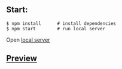 ## Start:

```
$ npm install      # install dependencies
$ npm start        # run local server
```
Open [local server](http://localhost:3000/)

 ## [Preview](https://dead-tr.github.io/PhaserDragonTest/)
